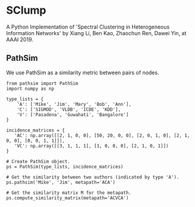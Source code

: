 # SClump
A Python Implementation of 'Spectral Clustering in Heterogeneous Information Networks' by Xiang Li, Ben Kao, Zhaochun Ren, Dawei Yin, at AAAI 2019.

## PathSim
We use PathSim as a similarity metric between pairs of nodes.
```
from pathsim import PathSim
import numpy as np

type_lists = {
    'A': ['Mike', 'Jim', 'Mary', 'Bob', 'Ann'],
    'C': ['SIGMOD', 'VLDB', 'ICDE', 'KDD'],
    'V': ['Pasadena', 'Guwahati', 'Bangalore']
}

incidence_matrices = { 
   'AC': np.array([[2, 1, 0, 0], [50, 20, 0, 0], [2, 0, 1, 0], [2, 1, 0, 0], [0, 0, 1, 1]]),
   'VC': np.array([[3, 1, 1, 1], [1, 0, 0, 0], [2, 1, 0, 1]])
}

# Create PathSim object.
ps = PathSim(type_lists, incidence_matrices)

# Get the similarity between two authors (indicated by type 'A').
ps.pathsim('Mike', 'Jim', metapath='ACA')

# Get the similarity matrix M for the metapath.
ps.compute_similarity_matrix(metapath='ACVCA')
```
